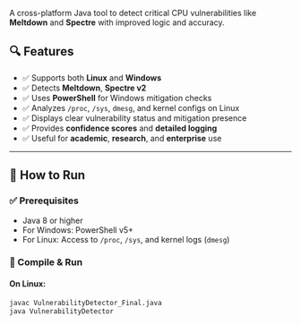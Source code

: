 A cross-platform Java tool to detect critical CPU vulnerabilities like **Meltdown** and **Spectre** with improved logic and accuracy.
## 🔍 Features

- ✅ Supports both **Linux** and **Windows**
- ✅ Detects **Meltdown**, **Spectre v2**
- ✅ Uses **PowerShell** for Windows mitigation checks
- ✅ Analyzes `/proc`, `/sys`, `dmesg`, and kernel configs on Linux
- ✅ Displays clear vulnerability status and mitigation presence
- ✅ Provides **confidence scores** and **detailed logging**
- ✅ Useful for **academic**, **research**, and **enterprise** use

---

## 🚀 How to Run

### ✅ Prerequisites

- Java 8 or higher
- For Windows: PowerShell v5+
- For Linux: Access to `/proc`, `/sys`, and kernel logs (`dmesg`)

### 🔧 Compile & Run

#### On Linux:
```bash
javac VulnerabilityDetector_Final.java
java VulnerabilityDetector
